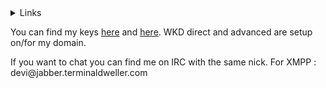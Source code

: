 <!-- <details> -->
<!--   <summary>Coding stats for this week</summary> -->
<!--   <p align="center"> -->
<!--     <!-1- <img src="https://wakatime.com/share/@939a2c82-4342-452e-909a-61f1ee5e0b32/701c4356-5bca-42db-b683-926c1f1f5537.svg"/> -1-> -->
<!--     <!-1- <img src="https://wakatime.com/share/@939a2c82-4342-452e-909a-61f1ee5e0b32/848d2f7b-db94-4f3e-8ee0-ab1bd92df765.svg" height=500> -1-> -->
<!--     <figure><embed src="https://wakatime.com/share/@939a2c82-4342-452e-909a-61f1ee5e0b32/f9b17c87-e994-412c-842a-9543cf03999c.svg"></embed></figure> -->
<!--   </p> -->
<!-- </details> -->
<details>
  <summary>Links</summary>
  <p align="left">
    <ul>
      <li><a href="https://terminaldweller.com">Link List</a></li>
      <li><a href="https://terminaldweller.eth.link">Link List on IPFS</a></li>
      <li><a href="gemini://gemini.terminaldweller.com">Link List on Gemini</a></li>
      <li><a href="https://git.terminaldweller.com">A mirror for some of my repos.</a></li>
    </ul>
  </p>
</details>
<p>You can find my keys <a href="https://github.com/terminaldweller.gpg">here</a> and <a href="https://github.com/terminaldweller.keys">here</a>. WKD direct and advanced are setup on/for my domain.</p>
<p>If you want to chat you can find me on IRC with the same nick. For XMPP : devi@jabber.terminaldweller.com</p>
<!-- <a href="https://github.com/terminaldweller/dockerimages"> -->
<!--   <img src="https://github-readme-stats.vercel.app/api/pin/?username=terminaldweller&repo=dockerimages&theme=default#gh-light-mode-only" /> -->
<!--   <img src="https://github-readme-stats.vercel.app/api/pin/?username=terminaldweller&repo=dockerimages&theme=dark#gh-dark-mode-only" /> -->
<!-- </a> -->
<!-- <a href="https://github.com/terminaldweller/scripts"> -->
<!--   <img src="https://github-readme-stats.vercel.app/api/pin/?username=terminaldweller&repo=scripts&theme=default" /> -->
<!-- </a> -->
<!-- <a href="https://github.com/terminaldweller/vagrantboxes"> -->
<!--   <img src="https://github-readme-stats.vercel.app/api/pin/?username=terminaldweller&repo=vagrantboxes&theme=default" /> -->
<!-- </a> -->
<!-- ![[Dockerimages](https://github-readme-stats.vercel.app/api/pin/?username=terminaldweller&repo=dockerimages&theme=default#gh-light-mode-only)](https://github-readme-stats.vercel.app/api/pin/?username=terminaldweller&repo=dockerimages&theme=dark#gh-dark-mode-only) -->
